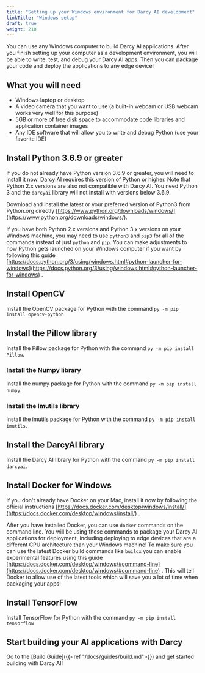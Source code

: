 ```yaml
---
title: "Setting up your Windows environment for Darcy AI development"
linkTitle: "Windows setup"
draft: true
weight: 210
---
```


You can use any Windows computer to build Darcy AI applications. After you finish setting up your
computer as a development environment, you will be able to write, test, and debug your Darcy AI
apps. Then you can package your code and deploy the applications to any edge device!

## What you will need

- Windows laptop or desktop
- A video camera that you want to use (a built-in webcam or USB webcam works very well for this
  purpose)
- 5GB or more of free disk space to accommodate code libraries and application container images
- Any IDE software that will allow you to write and debug Python (use your favorite IDE)

## Install Python 3.6.9 or greater

If you do not already have Python version 3.6.9 or greater, you will need to install it now. Darcy
AI requires this version of Python or higher. Note that Python 2.x versions are also not compatible
with Darcy AI. You need Python 3 and the `darcyai` library will not install with versions below
3.6.9.

Download and install the latest or your preferred version of Python3 from Python.org
directly [https://www.python.org/downloads/windows/](https://www.python.org/downloads/windows/).

If you have both Python 2.x versions and Python 3.x versions on your Windows machine, you may need
to use `python3` and `pip3` for all of the commands instead of just `python` and `pip`. You can make
adjustments to how Python gets launched on your Windows computer if you want by following this
guide [https://docs.python.org/3/using/windows.html#python-launcher-for-windows](https://docs.python.org/3/using/windows.html#python-launcher-for-windows)
.

## Install OpenCV

Install the OpenCV package for Python with the command `py -m pip install opencv-python`

## Install the Pillow library

Install the Pillow package for Python with the command `py -m pip install Pillow`.

### Install the Numpy library

Install the numpy package for Python with the command `py -m pip install numpy`.

### Install the Imutils library

Install the imutils package for Python with the command `py -m pip install imutils`.

## Install the DarcyAI library

Install the Darcy AI library for Python with the command `py -m pip install darcyai`.

## Install Docker for Windows

If you don't already have Docker on your Mac, install it now by following the official
instructions [https://docs.docker.com/desktop/windows/install/](https://docs.docker.com/desktop/windows/install/)
.

After you have installed Docker, you can use `docker` commands on the command line. You will be
using these commands to package your Darcy AI applications for deployment, including deploying to
edge devices that are a different CPU architecture than your Windows machine! To make sure you can
use the latest Docker build commands like `buildx` you can enable experimental features using this
guide [https://docs.docker.com/desktop/windows/#command-line](https://docs.docker.com/desktop/windows/#command-line)
. This will tell Docker to allow use of the latest tools which will save you a lot of time when
packaging your apps!

## Install TensorFlow

Install TensorFlow for Python with the command `py -m pip install tensorflow`

## Start building your AI applications with Darcy

Go to the [Build Guide]({{<ref "/docs/guides/build.md">}}) and get started building with Darcy AI!
